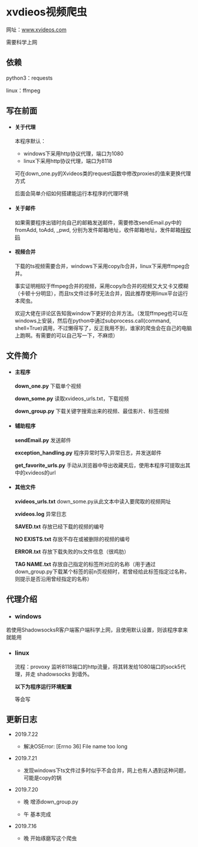 # xvdieos视频爬虫

网址：www.xvideos.com

需要科学上网

## 依赖

python3：requests

linux：ffmpeg

## 写在前面

* #### 关于代理

  本程序默认：

  * windows下采用http协议代理，端口为1080
  * linux下采用http协议代理，端口为8118

  可在down_one.py的Xvideos类的request函数中修改proxies的值来更换代理方式

  后面会简单介绍如何搭建能运行本程序的代理环境

* #### 关于邮件

  如果需要程序出错时向自己的邮箱发送邮件，需要修改sendEmail.py中的fromAdd, toAdd, \_pwd, 分别为发件邮箱地址，收件邮箱地址，发件邮箱[授权码](https://jingyan.baidu.com/article/8ebacdf065a1f149f65cd5b5.html "网易邮箱如何设置授权码")

* #### 视频合并

  下载的ts视频需要合并，windows下采用copy/b合并，linux下采用ffmpeg合并。

  事实证明相较于ffmpeg合并的视频，采用copy/b合并的视频又大又卡又模糊（卡顿十分明显），而且ts文件过多时无法合并，因此推荐使用linux平台运行本爬虫。

  欢迎大佬在评论区告知我window下更好的合并方法。（发现ffmpeg也可以在windows上安装，然后在python中通过subprocess.call(command, shell=True)调用，不过懒得写了，反正我用不到，谁家的爬虫会在自己的电脑上跑啊。有需要的可以自己写一下，不麻烦）

## 文件简介

* #### 主程序

  **down_one.py** 下载单个视频

  **down_some.py**  读取xvideos_urls.txt，下载视频

  **down_group.py** 下载关键字搜索出来的视频、最佳影片、标签视频

* #### 辅助程序

  **sendEmail.py** 发送邮件

  **exception_handling.py** 程序异常时写入异常日志，并发送邮件

  **get_favorite_urls.py** 手动从浏览器中导出收藏夹后，使用本程序可提取出其中的xvideos的url

* #### 其他文件

  **xvideos_urls.txt** down_some.py从此文本中读入要爬取的视频网址

  **xvideos.log**  异常日志

  **SAVED.txt** 存放已经下载的视频的编号

  **NO EXISTS.txt** 存放不存在或被删除的视频的编号

  **ERROR.txt**  存放下载失败的ts文件信息（很鸡肋）

  **TAG NAME.txt** 存放自己指定的标签所对应的名称（用于通过down_group.py下载某个标签的前n页视频时，若曾经给此标签指定过名称，则提示是否沿用曾经指定的名称）

## 代理介绍

*  ### windows

  若使用ShadowsocksR客户端客户端科学上网，且使用默认设置，则该程序拿来就能用

* ### linux

  流程：provoxy 监听8118端口的http流量，将其转发给1080端口的sock5代理，并走 shadowsocks 到墙外。

  **以下为程序运行环境配置**

  等会写

## 更新日志

* 2019.7.22
  * 解决OSError: [Errno 36] File name too long
* 2019.7.21
  * 发现windows下ts文件过多时似乎不会合并，网上也有人遇到这种问题，可能是copy的锅
* 2019.7.20 
  * 晚 增添down_group.py

  * 午 基本完成
* 2019.7.16 

  * 晚 开始琢磨写这个爬虫